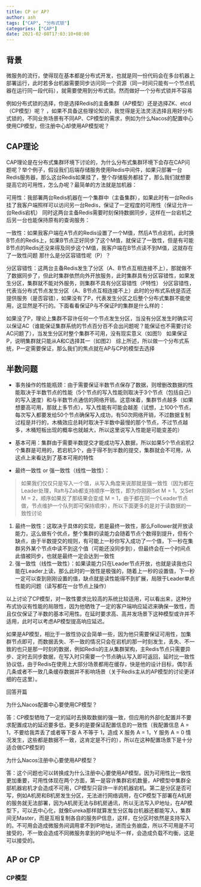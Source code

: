 ```yaml
---
title: CP or AP?
author: ash
tags: ["CAP", "分布式锁"]
categories: ["CAP"]
date: 2021-02-08T17:03:10+08:00
---
```


## 背景

微服务的流行，使得现在基本都是分布式开发，也就是同一份代码会在多台机器上部署运行，此时若多台机器需要同步访问同一个资源（同一时间只能有一个节点机器在运行同一段代码），就需要使用到分布式锁。然而做好一个分布式锁并不容易

例如分布式锁的选择，你是选择Redis的主备集群（AP模型）还是选择ZK、etcd（CP模型）呢？ ，如果不具备这些理论知识，我觉得是无法灵活选择且用好分布式锁的，不同业务场景有不同AP、CP模型的需求，例如为什么Nacos的配置中心使用CP模型，但注册中心却使用AP模型呢？

## CAP理论

CAP理论是在分布式集群环境下讨论的，为什么分布式集群环境下会存在CAP问题呢？举个例子，假设我们后端存储服务使用Redis中间件，如果只部署一台Redis服务器，那么这台Redis如果挂了，整个存储服务都挂了，那么我们就想要提高它的可用性，怎么办呢？最简单的方法就是加机器：

可用性：我部署两台Redis机器在一个集群中（主备集群），如果此时有一台Redis挂了我客户端照样可以访问另一台Redis，保证了一定程度的可用性（保证允许一台Redis宕机）
同时这两台主备Redis需要时刻保持数据同步，这样在一台宕机之后另一台也能保持原有的查询服务：

一致性：如果我客户端在A节点的Redis设置了一个M值，然后A节点宕机，此时换B节点的Redis上，如果B节点正好同步了这个M值，就保证了一致性，但是有可能B节点的Redis还没来得及同步这个M值，我客户端在B节点读不到M值，这就存在了一致性问题
那什么是分区容错性呢（P）？

分区容错性：这两台主备Redis发生了分区（A、B节点互相连接不上），那就做不了数据同步了，但此时集群依然向外开放服务，此时集群具有分区容错性，如果发生分区，集群就不能对外服务，则集群不具有分区容错性（P特性）
分区容错性，代表当分布式节点发生分区（A、B节点互相连接不上）此时的分布式系统是否还提供服务（是否容错），如果没有了P，代表发生分区之后整个分布式集群不能使用，这显然是不行的。下面看看保证P与不保证P的集群是什么样的：

如果没了P，理论上集群不容许任何一个节点发生分区，当没有分区发生时确实可以保证AC（谁能保证集群系统的节点百分百不会出问题呢？能保证也不需要讨论AC问题了），当发生分区时整个集群不可用，没有现实意义（如图1）
如果保证P，说明集群就只能从A和C选择其一（如图2）
综上所述，所以做一个分布式系统，P一定需要保证，那么我们的焦点就在AP与CP的模型去选择

## 半数问题

* 事务操作的性能瓶颈：由于需要保证半数节点保存了数据，则增删改数据的性能取决于半数节点的性能（5个节点的写入性能则取决于3个节点（包括自己）的写入速度）和与半数节点通信的网络开销。这意味着，集群节点越多（如果想要高可用，那就上多节点），写入性能有可能会越差（试想，上100个节点，每次写入都要发给50个节点确保写入成功，有50次网络开销，不过数据复制过程是并行的，木桶效应总耗时取决于半数中最慢的那个节点，不过节点越多，木桶短板出现的概率也就越大，所以这里说写入性能是可能变差的）

* 基本可用：集群由于需要半数提交才能成功写入数据，所以如果5个节点宕机2个集群是可用的，若宕机3个，由于得不到半数的提交，集群就会不可用，从这点上来看达到了基本可用的特性

* 最终一致性 or 强一致性（线性一致性）：

> 如果我们仅仅只是写入一个值，从写入角度来说那就是强一致性（因为都在Leader处理，Raft与Zab都支持顺序一致性，即为你刚刚Set M = 1，又Set M = 2，顺序如果反了那结果会变成 M = 1，由于都在同一个Leader节点做，节点维护一个队列即可保持顺序），所以下面更多的是对于读数据的一致性讨论

1. 最终一致性：这取决于具体的实现，若是最终一致性，那么Follower就开放读能力，这么做有个优点，整个集群的读能力会随着节点个数得到提升，但有个缺点，由于半数提交的规则，有可能上一秒你写入成功了一个值，下一秒在集群另外某个节点中读不到这个值（可能还没同步到），但最终会在一个时间点此值被同步，也就是最终一定会达到一致性
2. 强一致性（线性一致性）：如果读能力只在Leader节点开放，也就是读我也只能在Leader上读，那么此时的一致性是极强的，随着上一秒的设置值，下一秒一定可以查到刚刚设置的值，缺点就是读性能得不到扩展，局限于Leader单点性能的问题（读写都在一台节点上操作）

以上讨论了CP模型，对一致性要求比较高的系统比较适用，可以看出来，这种分布式协议有性能的局限性，因为他牺牲了一定的客户端响应延迟来确保一致性，而且仅仅保证了半数的基本可用性。在延时要求高、高并发场景下这种模型或许并不适用，此时可以考虑AP模型提高响应延迟。

如果是AP模型，相比于一致性协议会简单一些，因为他只需要保证可用性，加集群节点即可，而数据丢失、不一致的情况只会在宕机的那一时刻发生，丢失、不一致的也只是那一时刻的数据，例如Redis的主从集群架构，主Redis节点只需要异步、定时去同步数据，在写入时只需要一个节点确认写入即可返回，延时比一致性协议低，由于Redis在使用上大部分场景都用在缓存，快是他的设计目标，偶尔丢几条或者不一致几条缓存数据并不影响场景（关于Redis主从的AP模型的讨论更详细的在这里）。

回答开篇

为什么Nacos配置中心要使用CP模型？

答：CP模型牺牲了一定的延时去换取数据的强一致，但应用的外部化配置并不要求配置成功的延迟要多低，更多的是要保证配置信息的一致性（我配置信息 A = 1，不要给我弄丢了或者等下查 A 不等于 1，造成 X 服务 A = 1，Y 服务 A = 0 情况发生，这些都是数据不一致，这肯定是不行的），所以在这种配置场景下是十分适合做CP模型的

为什么Nacos注册中心要使用AP模型？

答：这个问题也可以转换成为什么注册中心要使用AP模型。因为可用性比一致性更加重要，可用性体现在两个方面，第一是容许集群宕机数量，AP模型中集群全部机器宕机才会造成不可用，CP模型只容许一半的机器宕机。第二是分区是否可写，例如A机房和B机房发生分区，无法进行网络调用，在CP模型下部署在A机房的服务就无法部署，因为A机房无法与B机房通讯，所以无法写入IP地址，在AP模型下，可以去中心化，就像Eureka那样就算发生分区每台机器还都能写入，集群间无Master，而是互相复制各自的服务IP信息，这样，在分区时依然是支持写入的。不可用会造成微服务间调用拿不到IP地址，进而业务崩盘，所以不可用是不可接受的，不一致会造成不同微服务拿到的IP地址不一样，会造成负载不均衡，这是可以接受的。

## AP or CP

### CP模型

